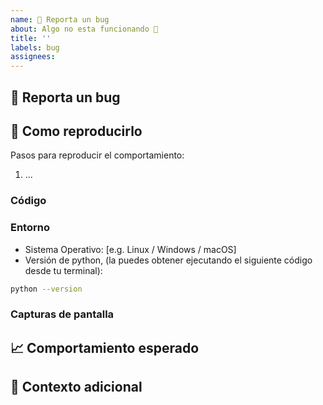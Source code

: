 ```yaml
---
name: 🐛 Reporta un bug
about: Algo no esta funcionando 🔧
title: ''
labels: bug
assignees:
---
```


## 🐛 Reporta un bug

<!-- Una descripción clara y concisa de lo que es el error. -->

## 🔬 Como reproducirlo

Pasos para reproducir el comportamiento:

1. ...

### Código

<!-- Si ayuda, una muestra del código para reproducir el error (lo más mínima posible plis) -->

### Entorno

* Sistema Operativo: [e.g. Linux / Windows / macOS]
* Versión de python, (la puedes obtener ejecutando el siguiente código desde tu terminal):

```bash
python --version
```

### Capturas de pantalla

<!-- Si ayuda, agrega capturas de pantalla mostrando el error. -->

## 📈 Comportamiento esperado

<!-- Una descripción clara y concisa de lo que esperaba que sucediera. -->

## 📎 Contexto adicional

<!-- Agregue cualquier otro contexto sobre el problema aquí. -->
